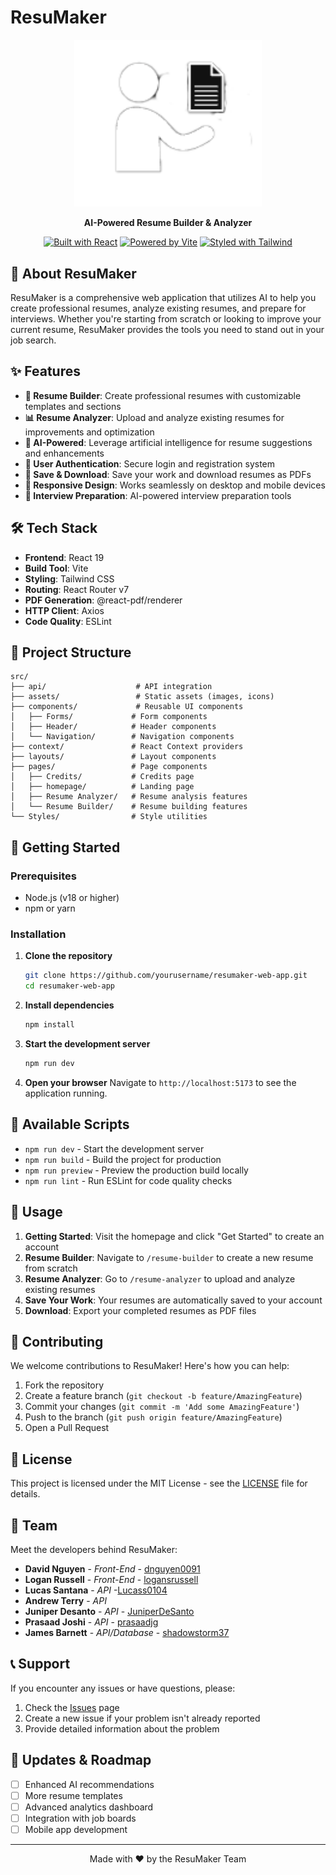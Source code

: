 # ResuMaker

<div align="center">
  <img src="src/assets/ResumakerLogo.png" alt="ResuMaker Logo" width="300">
  
  **AI-Powered Resume Builder & Analyzer**
  
  [![Built with React](https://img.shields.io/badge/Built%20with-React-61DAFB?logo=react)](https://reactjs.org/)
  [![Powered by Vite](https://img.shields.io/badge/Powered%20by-Vite-646CFF?logo=vite)](https://vitejs.dev/)
  [![Styled with Tailwind](https://img.shields.io/badge/Styled%20with-Tailwind%20CSS-06B6D4?logo=tailwindcss)](https://tailwindcss.com/)
</div>

## 🚀 About ResuMaker

ResuMaker is a comprehensive web application that utilizes AI to help you create professional resumes, analyze existing resumes, and prepare for interviews. Whether you're starting from scratch or looking to improve your current resume, ResuMaker provides the tools you need to stand out in your job search.

## ✨ Features

- **🎨 Resume Builder**: Create professional resumes with customizable templates and sections
- **📊 Resume Analyzer**: Upload and analyze existing resumes for improvements and optimization
- **🤖 AI-Powered**: Leverage artificial intelligence for resume suggestions and enhancements
- **👤 User Authentication**: Secure login and registration system
- **💾 Save & Download**: Save your work and download resumes as PDFs
- **📱 Responsive Design**: Works seamlessly on desktop and mobile devices
- **🎯 Interview Preparation**: AI-powered interview preparation tools

## 🛠️ Tech Stack

- **Frontend**: React 19
- **Build Tool**: Vite
- **Styling**: Tailwind CSS
- **Routing**: React Router v7
- **PDF Generation**: @react-pdf/renderer
- **HTTP Client**: Axios
- **Code Quality**: ESLint

## 📁 Project Structure

```
src/
├── api/                    # API integration
├── assets/                 # Static assets (images, icons)
├── components/             # Reusable UI components
│   ├── Forms/             # Form components
│   ├── Header/            # Header components
│   └── Navigation/        # Navigation components
├── context/               # React Context providers
├── layouts/               # Layout components
├── pages/                 # Page components
│   ├── Credits/           # Credits page
│   ├── homepage/          # Landing page
│   ├── Resume Analyzer/   # Resume analysis features
│   └── Resume Builder/    # Resume building features
└── Styles/                # Style utilities
```

## 🚀 Getting Started

### Prerequisites

- Node.js (v18 or higher)
- npm or yarn

### Installation

1. **Clone the repository**
   ```bash
   git clone https://github.com/yourusername/resumaker-web-app.git
   cd resumaker-web-app
   ```

2. **Install dependencies**
   ```bash
   npm install
   ```

3. **Start the development server**
   ```bash
   npm run dev
   ```

4. **Open your browser**
   Navigate to `http://localhost:5173` to see the application running.

## 📝 Available Scripts

- `npm run dev` - Start the development server
- `npm run build` - Build the project for production
- `npm run preview` - Preview the production build locally
- `npm run lint` - Run ESLint for code quality checks

## 🎯 Usage

1. **Getting Started**: Visit the homepage and click "Get Started" to create an account
2. **Resume Builder**: Navigate to `/resume-builder` to create a new resume from scratch
3. **Resume Analyzer**: Go to `/resume-analyzer` to upload and analyze existing resumes
4. **Save Your Work**: Your resumes are automatically saved to your account
5. **Download**: Export your completed resumes as PDF files

## 🤝 Contributing

We welcome contributions to ResuMaker! Here's how you can help:

1. Fork the repository
2. Create a feature branch (`git checkout -b feature/AmazingFeature`)
3. Commit your changes (`git commit -m 'Add some AmazingFeature'`)
4. Push to the branch (`git push origin feature/AmazingFeature`)
5. Open a Pull Request

## 📄 License

This project is licensed under the MIT License - see the [LICENSE](LICENSE) file for details.

## 👥 Team

Meet the developers behind ResuMaker:

- **David Nguyen** - *Front-End* - [dnguyen0091](https://github.com/yourusername)
- **Logan Russell** - *Front-End* - [logansrussell](https://github.com/logansrussell)
- **Lucas Santana** - *API* -[Lucass0104](https://github.com/Lucass0104)
- **Andrew Terry** - *API* 
- **Juniper Desanto** - *API* - [JuniperDeSanto](https://github.com/JuniperDeSanto)
- **Prasaad Joshi** - *API* - [prasaadjg](https://github.com/prasaadjg)
- **James Barnett** - *API/Database* - [shadowstorm37](https://github.com/shadowstorm37)

## 📞 Support

If you encounter any issues or have questions, please:

1. Check the [Issues](https://github.com/yourusername/resumaker-web-app/issues) page
2. Create a new issue if your problem isn't already reported
3. Provide detailed information about the problem

## 🔄 Updates & Roadmap

- [ ] Enhanced AI recommendations
- [ ] More resume templates
- [ ] Advanced analytics dashboard
- [ ] Integration with job boards
- [ ] Mobile app development

---

<div align="center">
  Made with ❤️ by the ResuMaker Team
</div>
